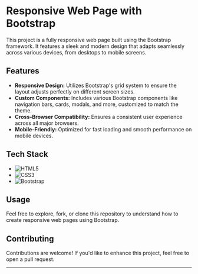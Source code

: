 # Responsive Web Page with Bootstrap

This project is a fully responsive web page built using the Bootstrap framework. It features a sleek and modern design that adapts seamlessly across various devices, from desktops to mobile screens.

## Features
- **Responsive Design:** Utilizes Bootstrap's grid system to ensure the layout adjusts perfectly on different screen sizes.
- **Custom Components:** Includes various Bootstrap components like navigation bars, cards, modals, and more, customized to match the theme.
- **Cross-Browser Compatibility:** Ensures a consistent user experience across all major browsers.
- **Mobile-Friendly:** Optimized for fast loading and smooth performance on mobile devices.

## Tech Stack
- ![HTML5](https://img.shields.io/badge/-HTML5-E34F26?style=flat-square&logo=html5&logoColor=white) 
- ![CSS3](https://img.shields.io/badge/-CSS3-1572B6?style=flat-square&logo=css3&logoColor=white)
- ![Bootstrap](https://img.shields.io/badge/-Bootstrap-563D7C?style=flat-square&logo=bootstrap&logoColor=white)

## Usage
Feel free to explore, fork, or clone this repository to understand how to create responsive web pages using Bootstrap.

## Contributing
Contributions are welcome! If you'd like to enhance this project, feel free to open a pull request.

---
